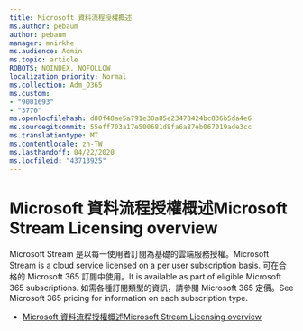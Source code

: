 ```yaml
---
title: Microsoft 資料流程授權概述
ms.author: pebaum
author: pebaum
manager: mnirkhe
ms.audience: Admin
ms.topic: article
ROBOTS: NOINDEX, NOFOLLOW
localization_priority: Normal
ms.collection: Adm_O365
ms.custom:
- "9001693"
- "3770"
ms.openlocfilehash: d80f48ae5a791e30a85e23478424bc836b5da4e6
ms.sourcegitcommit: 55eff703a17e500681d8fa6a87eb067019ade3cc
ms.translationtype: MT
ms.contentlocale: zh-TW
ms.lasthandoff: 04/22/2020
ms.locfileid: "43713925"
---
```

# <a name="microsoft-stream-licensing-overview"></a><span data-ttu-id="09ff7-102">Microsoft 資料流程授權概述</span><span class="sxs-lookup"><span data-stu-id="09ff7-102">Microsoft Stream Licensing overview</span></span>

<span data-ttu-id="09ff7-103">Microsoft Stream 是以每一使用者訂閱為基礎的雲端服務授權。</span><span class="sxs-lookup"><span data-stu-id="09ff7-103">Microsoft Stream is a cloud service licensed on a per user subscription basis.</span></span> <span data-ttu-id="09ff7-104">可在合格的 Microsoft 365 訂閱中使用。</span><span class="sxs-lookup"><span data-stu-id="09ff7-104">It is available as part of eligible Microsoft 365 subscriptions.</span></span> <span data-ttu-id="09ff7-105">如需各種訂閱類型的資訊，請參閱 Microsoft 365 定價。</span><span class="sxs-lookup"><span data-stu-id="09ff7-105">See Microsoft 365 pricing for information on each subscription type.</span></span>

- [<span data-ttu-id="09ff7-106">Microsoft 資料流程授權概述</span><span class="sxs-lookup"><span data-stu-id="09ff7-106">Microsoft Stream Licensing overview</span></span>](https://docs.microsoft.com/stream/license-overview)